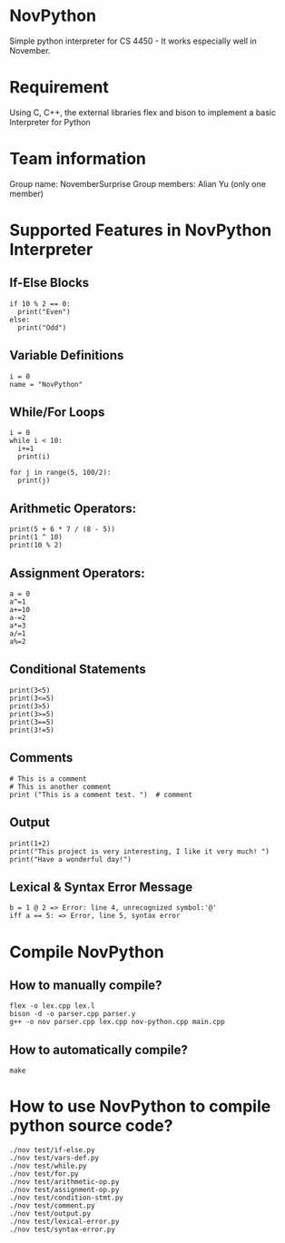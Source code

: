 # NovPython
Simple python interpreter for CS 4450 - It works especially well in November. 

# Requirement
Using C, C++, the external libraries flex and bison to implement a basic Interpreter for Python

# Team information
Group name: NovemberSurprise
Group members: Alian Yu (only one member)

# Supported Features in NovPython Interpreter
## If-Else Blocks
```
if 10 % 2 == 0:
  print("Even")
else:
  print("Odd")
```

## Variable Definitions
```
i = 0
name = "NovPython"
```
## While/For Loops
```
i = 0
while i < 10:
  i+=1
  print(i)

for j in range(5, 100/2):
  print(j)
```

## Arithmetic Operators:
```
print(5 + 6 * 7 / (8 - 5))
print(1 ^ 10)
print(10 % 2)
```

## Assignment Operators:
```
a = 0
a^=1
a+=10
a-=2
a*=3
a/=1
a%=2
```

## Conditional Statements
```
print(3<5)
print(3<=5)
print(3>5)
print(3>=5)
print(3==5)
print(3!=5)
```

## Comments
```
# This is a comment
# This is another comment
print ("This is a comment test. ")  # comment
```

## Output
```
print(1+2)  
print("This project is very interesting, I like it very much! ")
print("Have a wonderful day!")
```

## Lexical & Syntax Error Message
```
b = 1 @ 2 => Error: line 4, unrecognized symbol:'@'
iff a == 5: => Error, line 5, syntax error
```

# Compile NovPython
## How to manually compile?
```
flex -o lex.cpp lex.l
bison -d -o parser.cpp parser.y
g++ -o nov parser.cpp lex.cpp nov-python.cpp main.cpp
```
## How to automatically compile?
```
make
```

# How to use NovPython to compile python source code?
```
./nov test/if-else.py
./nov test/vars-def.py
./nov test/while.py
./nov test/for.py
./nov test/arithmetic-op.py
./nov test/assignment-op.py
./nov test/condition-stmt.py
./nov test/comment.py
./nov test/output.py
./nov test/lexical-error.py
./nov test/syntax-error.py
```
